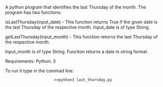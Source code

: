 A python program that identifies the last Thursday of the month. The program has two functions:

isLastThursday(input_date) -
This function returns True if the given date is the last Thursday of the respective month.
Input_date is of type String.

getLastThursday(input_month) -
This function  returns the last Thursday of the respective month.

Input_month is of type String. Function returns a date in string format.

Requirements:
      Python: 3 
      
To run it type in the commad line: 
                        
                          >>python3 last_thursday.py
